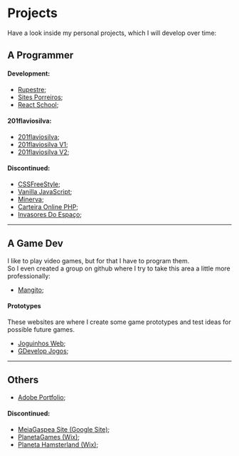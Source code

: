 # Projects

Have a look inside my personal projects, which I will develop over time:

## A Programmer

#### Development:
 - [Rupestre](https://201flaviosilva.github.io/Rupestre);
 - [Sites Porreiros](https://201flaviosilva.github.io/SitesPorreiros);
 - [React School](https://react-school-beryl.vercel.app);
  
#### 201flaviosilva:
 - [201flaviosilva](https://201flaviosilva.github.io);
 - [201flaviosilva V1](https://201flaviosilvav1.netlify.app);
 - [201flaviosilva V2](https://201flaviosilvav2.netlify.app);
  
#### Discontinued:
 - [CSSFreeStyle](https://201flaviosilva.github.io/CSSFreeStyle/);
 - [Vanilla JavaScript](https://201flaviosilva.github.io/VanillaJavaScript);
 - [Minerva](https://github.com/201flaviosilva/Minerva);
 - [Carteira Online PHP](https://github.com/201flaviosilva/CarteiraOnline);
 - [Invasores Do Espaço](https://sites.google.com/view/invasores-do-espao-vb);

---

##  A Game Dev
I like to play video games, but for that I have to program them. <br />
So I even created a group on github where I try to take this area a little more professionally:

- [Mangito](https://mangito.github.io);

#### Prototypes
These websites are where I create some game prototypes and test ideas for possible future games. <br />

- [Joguinhos Web](https://joguinhosweb.netlify.app);
- [GDevelop Jogos](https://gdevelopjogos.netlify.app);

---

## Others

- [Adobe Portfolio](https://flaviosilva00.myportfolio.com);

#### Discontinued:
- [MeiaGaspea Site (Google Site)](https://sites.google.com/view/meiagaspea);
- [PlanetaGames (Wix)](https://planetaweb29.wixsite.com/planetagames);
- [Planeta Hamsterland (Wix)](https://planetaweb29.wixsite.com/planetahamsterland);
